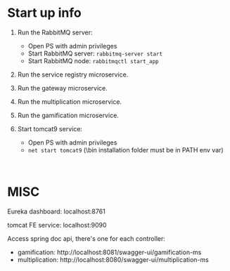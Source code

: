 # Start up info

1. Run the RabbitMQ server: 
   - Open PS with admin privileges
   - Start RabbitMQ server: ```rabbitmq-server start```
   - Start RabbitMQ node: ```rabbitmqctl start_app```

2. Run the service registry microservice.

3. Run the gateway microservice.

4. Run the multiplication microservice.

5. Run the gamification microservice.

6. Start tomcat9 service:
    - Open PS with admin privileges
    - ```net start tomcat9``` (\bin installation folder must be in PATH env var)


&nbsp;

# MISC

Eureka dashboard: localhost:8761

tomcat FE service: localhost:9090

Access spring doc api, there's one for each controller: 
  - gamification: http://localhost:8081/swagger-ui/gamification-ms
  - multiplication: http://localhost:8080/swagger-ui/multiplication-ms

